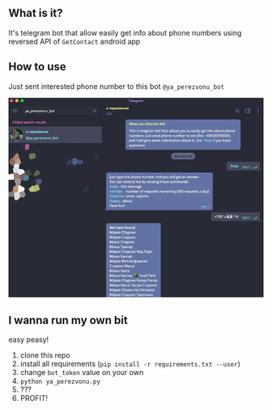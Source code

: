 ## What is it?

It's telegram bot that allow easily get info about phone numbers using reversed API of `GetContact` android app

## How to use

Just sent interested phone number to this bot `@ya_perezvonu_bot`

![bot](bot.png) 

## I wanna run my own bit

easy peasy!

1. clone this repo
2. install all requirements (`pip install -r requirements.txt --user`)
3. change `bot_token` value on your own
4. `python ya_perezvonu.py`
5. ???
6. PROFIT!



